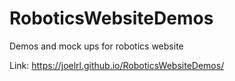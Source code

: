 # RoboticsWebsiteDemos
Demos and mock ups for robotics website

Link: https://joelrl.github.io/RoboticsWebsiteDemos/
